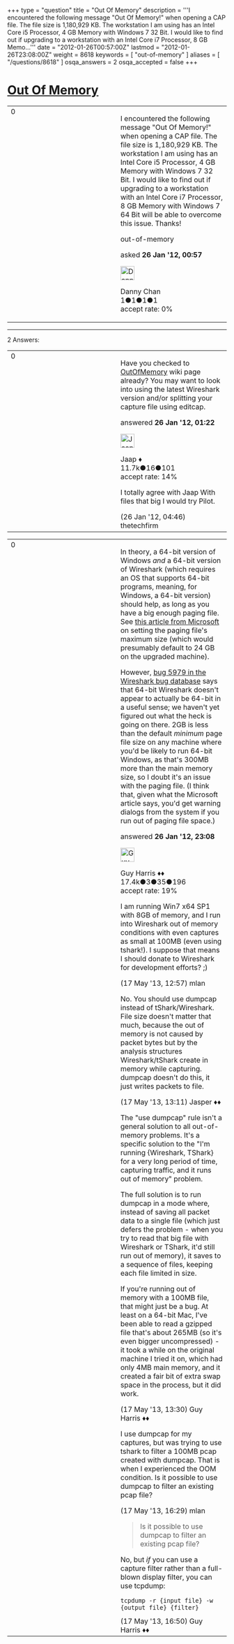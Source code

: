 +++
type = "question"
title = "Out Of Memory"
description = '''I encountered the following message &quot;Out Of Memory!&quot; when opening a CAP file. The file size is 1,180,929 KB. The workstation I am using has an Intel Core i5 Processor, 4 GB Memory with Windows 7 32 Bit. I would like to find out if upgrading to a workstation with an Intel Core i7 Processor, 8 GB Memo...'''
date = "2012-01-26T00:57:00Z"
lastmod = "2012-01-26T23:08:00Z"
weight = 8618
keywords = [ "out-of-memory" ]
aliases = [ "/questions/8618" ]
osqa_answers = 2
osqa_accepted = false
+++

<div class="headNormal">

# [Out Of Memory](/questions/8618/out-of-memory)

</div>

<div id="main-body">

<div id="askform">

<table id="question-table" style="width:100%;"><colgroup><col style="width: 50%" /><col style="width: 50%" /></colgroup><tbody><tr class="odd"><td style="width: 30px; vertical-align: top"><div class="vote-buttons"><div id="post-8618-score" class="post-score" title="current number of votes">0</div><div id="favorite-count" class="favorite-count"></div></div></td><td><div id="item-right"><div class="question-body"><p>I encountered the following message "Out Of Memory!" when opening a CAP file. The file size is 1,180,929 KB. The workstation I am using has an Intel Core i5 Processor, 4 GB Memory with Windows 7 32 Bit. I would like to find out if upgrading to a workstation with an Intel Core i7 Processor, 8 GB Memory with Windows 7 64 Bit will be able to overcome this issue. Thanks!</p></div><div id="question-tags" class="tags-container tags">out-of-memory</div><div id="question-controls" class="post-controls"></div><div class="post-update-info-container"><div class="post-update-info post-update-info-user"><p>asked <strong>26 Jan '12, 00:57</strong></p><img src="https://secure.gravatar.com/avatar/992a134fbd2c00d988e4f405e177a24d?s=32&amp;d=identicon&amp;r=g" class="gravatar" width="32" height="32" alt="Danny%20Chan&#39;s gravatar image" /><p>Danny Chan<br />
<span class="score" title="1 reputation points">1</span><span title="1 badges"><span class="badge1">●</span><span class="badgecount">1</span></span><span title="1 badges"><span class="silver">●</span><span class="badgecount">1</span></span><span title="1 badges"><span class="bronze">●</span><span class="badgecount">1</span></span><br />
<span class="accept_rate" title="Rate of the user&#39;s accepted answers">accept rate:</span> <span title="Danny Chan has no accepted answers">0%</span></p></div></div><div id="comments-container-8618" class="comments-container"></div><div id="comment-tools-8618" class="comment-tools"></div><div class="clear"></div><div id="comment-8618-form-container" class="comment-form-container"></div><div class="clear"></div></div></td></tr></tbody></table>

------------------------------------------------------------------------

<div class="tabBar">

<span id="sort-top"></span>

<div class="headQuestions">

2 Answers:

</div>

</div>

<span id="8621"></span>

<div id="answer-container-8621" class="answer">

<table style="width:100%;"><colgroup><col style="width: 50%" /><col style="width: 50%" /></colgroup><tbody><tr class="odd"><td style="width: 30px; vertical-align: top"><div class="vote-buttons"><div id="post-8621-score" class="post-score" title="current number of votes">0</div></div></td><td><div class="item-right"><div class="answer-body"><p>Have you checked to <a href="http://wiki.wireshark.org/KnownBugs/OutOfMemory">OutOfMemory</a> wiki page already? You may want to look into using the latest Wireshark version and/or splitting your capture file using editcap.</p></div><div class="answer-controls post-controls"></div><div class="post-update-info-container"><div class="post-update-info post-update-info-user"><p>answered <strong>26 Jan '12, 01:22</strong></p><img src="https://secure.gravatar.com/avatar/2337f0406681e5c72ea0e6f1f0d6c0b0?s=32&amp;d=identicon&amp;r=g" class="gravatar" width="32" height="32" alt="Jaap&#39;s gravatar image" /><p>Jaap ♦<br />
<span class="score" title="11680 reputation points"><span>11.7k</span></span><span title="16 badges"><span class="silver">●</span><span class="badgecount">16</span></span><span title="101 badges"><span class="bronze">●</span><span class="badgecount">101</span></span><br />
<span class="accept_rate" title="Rate of the user&#39;s accepted answers">accept rate:</span> <span title="Jaap has 155 accepted answers">14%</span></p></div></div><div id="comments-container-8621" class="comments-container"><span id="8622"></span><div id="comment-8622" class="comment"><div id="post-8622-score" class="comment-score"></div><div class="comment-text"><p>I totally agree with Jaap With files that big I would try Pilot.</p></div><div id="comment-8622-info" class="comment-info"><span class="comment-age">(26 Jan '12, 04:46)</span> thetechfirm</div></div></div><div id="comment-tools-8621" class="comment-tools"></div><div class="clear"></div><div id="comment-8621-form-container" class="comment-form-container"></div><div class="clear"></div></div></td></tr></tbody></table>

</div>

<span id="8645"></span>

<div id="answer-container-8645" class="answer">

<table style="width:100%;"><colgroup><col style="width: 50%" /><col style="width: 50%" /></colgroup><tbody><tr class="odd"><td style="width: 30px; vertical-align: top"><div class="vote-buttons"><div id="post-8645-score" class="post-score" title="current number of votes">0</div></div></td><td><div class="item-right"><div class="answer-body"><p>In theory, a 64-bit version of Windows <em>and</em> a 64-bit version of Wireshark (which requires an OS that supports 64-bit programs, meaning, for Windows, a 64-bit version) should help, as long as you have a big enough paging file. See <a href="http://windows.microsoft.com/en-US/windows-vista/Change-the-size-of-virtual-memory">this article from Microsoft</a> on setting the paging file's maximum size (which would presumably default to 24 GB on the upgraded machine).</p><p>However, <a href="https://bugs.wireshark.org/bugzilla/show_bug.cgi?id=5979">bug 5979 in the Wireshark bug database</a> says that 64-bit Wireshark doesn't appear to actually be 64-bit in a useful sense; we haven't yet figured out what the heck is going on there. 2GB is less than the default <em>minimum</em> page file size on any machine where you'd be likely to run 64-bit Windows, as that's 300MB more than the main memory size, so I doubt it's an issue with the paging file. (I think that, given what the Microsoft article says, you'd get warning dialogs from the system if you run out of paging file space.)</p></div><div class="answer-controls post-controls"></div><div class="post-update-info-container"><div class="post-update-info post-update-info-user"><p>answered <strong>26 Jan '12, 23:08</strong></p><img src="https://secure.gravatar.com/avatar/f93de7000747ab5efb5acd3034b2ebd7?s=32&amp;d=identicon&amp;r=g" class="gravatar" width="32" height="32" alt="Guy%20Harris&#39;s gravatar image" /><p>Guy Harris ♦♦<br />
<span class="score" title="17443 reputation points"><span>17.4k</span></span><span title="3 badges"><span class="badge1">●</span><span class="badgecount">3</span></span><span title="35 badges"><span class="silver">●</span><span class="badgecount">35</span></span><span title="196 badges"><span class="bronze">●</span><span class="badgecount">196</span></span><br />
<span class="accept_rate" title="Rate of the user&#39;s accepted answers">accept rate:</span> <span title="Guy Harris has 216 accepted answers">19%</span></p></div></div><div id="comments-container-8645" class="comments-container"><span id="21234"></span><div id="comment-21234" class="comment"><div id="post-21234-score" class="comment-score"></div><div class="comment-text"><p>I am running Win7 x64 SP1 with 8GB of memory, and I run into Wireshark out of memory conditions with even captures as small at 100MB (even using tshark!). I suppose that means I should donate to Wireshark for development efforts? ;)</p></div><div id="comment-21234-info" class="comment-info"><span class="comment-age">(17 May '13, 12:57)</span> mlan</div></div><span id="21239"></span><div id="comment-21239" class="comment"><div id="post-21239-score" class="comment-score"></div><div class="comment-text"><p>No. You should use dumpcap instead of tShark/Wireshark. File size doesn't matter that much, because the out of memory is not caused by packet bytes but by the analysis structures Wireshark/tShark create in memory while capturing. dumpcap doesn't do this, it just writes packets to file.</p></div><div id="comment-21239-info" class="comment-info"><span class="comment-age">(17 May '13, 13:11)</span> Jasper ♦♦</div></div><span id="21242"></span><div id="comment-21242" class="comment"><div id="post-21242-score" class="comment-score"></div><div class="comment-text"><p>The "use dumpcap" rule isn't a general solution to all out-of-memory problems. It's a specific solution to the "I'm running {Wireshark, TShark} for a very long period of time, capturing traffic, and it runs out of memory" problem.</p><p>The full solution is to run dumpcap in a mode where, instead of saving all packet data to a single file (which just defers the problem - when you try to read that big file with Wireshark or TShark, it'd still run out of memory), it saves to a sequence of files, keeping each file limited in size.</p><p>If you're running out of memory with a 100MB file, that might just be a bug. At least on a 64-bit Mac, I've been able to read a gzipped file that's about 265MB (so it's even bigger uncompressed) - it took a while on the original machine I tried it on, which had only 4MB main memory, and it created a fair bit of extra swap space in the process, but it did work.</p></div><div id="comment-21242-info" class="comment-info"><span class="comment-age">(17 May '13, 13:30)</span> Guy Harris ♦♦</div></div><span id="21245"></span><div id="comment-21245" class="comment"><div id="post-21245-score" class="comment-score"></div><div class="comment-text"><p>I use dumpcap for my captures, but was trying to use tshark to filter a 100MB pcap created with dumpcap. That is when I experienced the OOM condition. Is it possible to use dumpcap to filter an existing pcap file?</p></div><div id="comment-21245-info" class="comment-info"><span class="comment-age">(17 May '13, 16:29)</span> mlan</div></div><span id="21247"></span><div id="comment-21247" class="comment"><div id="post-21247-score" class="comment-score"></div><div class="comment-text"><blockquote><p>Is it possible to use dumpcap to filter an existing pcap file?</p></blockquote><p>No, but <em>if</em> you can use a capture filter rather than a full-blown display filter, you can use tcpdump:</p><pre><code>tcpdump -r {input file} -w {output file} {filter}</code></pre></div><div id="comment-21247-info" class="comment-info"><span class="comment-age">(17 May '13, 16:50)</span> Guy Harris ♦♦</div></div></div><div id="comment-tools-8645" class="comment-tools"></div><div class="clear"></div><div id="comment-8645-form-container" class="comment-form-container"></div><div class="clear"></div></div></td></tr></tbody></table>

</div>

<div class="paginator-container-left">

</div>

</div>

</div>

